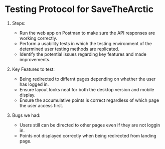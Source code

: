 # Testing Protocol for SaveTheArctic

1. Steps:
    * Run the web app on Postman to make sure the API responses are working correctly.
    * Perform a usability tests in which the testing environment of the determined user testing methods are replicated.
    * Identify the potential issues regarding key features and made improvements.

2. Key Features to test: 
    *  Being redirected to differnt pages depending on whether the user has logged in.
    *  Ensure layout looks neat for both the desktop version and mobile display.
    *  Ensure the accumulative points is correct regardless of which page the user access first.

3. Bugs we had:
    * Users still can be directed to other pages even if they are not loggin in.
    * Points not displayed correctly when being redirected from landing page.
